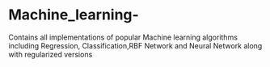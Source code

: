 # Machine_learning-
Contains all implementations of popular Machine learning algorithms including Regression, Classification,RBF Network and Neural Network along with regularized versions 

